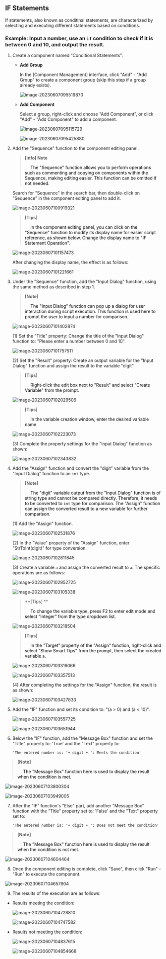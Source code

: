 ## IF Statements

If statements, also known as conditinal statements, are characterized by selecting and executing different statements based on conditions.

### Example: Input a number, use an `if` condition to check if it is between 0 and 10, and output the result.

1. Create a component named “Conditional Statements”:

   - **Add Group**

     In the [Component Management] interface, click "Add" - "Add Group" to create a component group (skip this step if a group already exists).

     ![image-20230607095519870](IF.assets/image-20230607095519870.png)

   - **Add Component**

     Select a group, right-click and choose "Add Component", or click "Add" - "Add Component" to add a component.

     ![image-20230607095115729](IF.assets/image-20230607095115729.png)

     ![image-20230607095425880](IF.assets/image-20230607095425880.png)

2. Add the "Sequence" function to the component editing panel.

   > **[info] Note**
   >
   > <span>&emsp;</span><font color="black"> The "Sequence" function allows you to perform operations such as commenting and copying on components within the Sequence, making editing easier. This function can be omitted if not needed.</font>

   Search for "Sequence" in the search bar, then double-click on "Sequence" in the component editing panel to add it.

   ![image-20230607100919321](IF.assets/image-20230607100919321.png)

   > **[Tips]**
   >
   > <span>&emsp;</span><font color="black"> In the component editing panel, you can click on the "Sequence" function to modify its display name for easier script reference, as shown below. Change the display name to "IF Statement Operation".</font>

   ![image-20230607101157473](IF.assets/image-20230607101157473.png)

   After changing the display name, the effect is as follows:

   ![image-20230607101221661](IF.assets/image-20230607101221661.png)

3. Under the "Sequence" function, add the "Input Dialog" function, using the same method as described in step 1.

   > **[Note]**
   >
   > <span>&emsp;</span><font color="black"> The "Input Dialog" function can pop up a dialog for user interaction during script execution. This function is used here to prompt the user to input a number for comparison.</font>

   ![image-20230607101402874](IF.assets/image-20230607101402874.png)

   (1) Set the "Title" property: Change the title of the "Input Dialog" function to: "Please enter a number between 0 and 10".

   ![image-20230607101757511](IF.assets/image-20230607101757511.png)

   (2) Set the "Result" property: Create an output variable for the "Input Dialog" function and assign the result to the variable "digit".

   > **[Tips]**
   >
   > <span>&emsp;</span><font color="black"> Right-click the edit box next to "Result" and select "Create Variable" from the prompt.</font>

   ![image-20230607102029506](IF.assets/image-20230607102029506.png)

   > **[Tips]**
   >
   > <span>&emsp;</span><font color="black"> In the variable creation window, enter the desired variable name.</font>

   ![image-20230607102223073](IF.assets/image-20230607102223073.png)

   (3) Complete the property settings for the "Input Dialog" function as shown:

   ![image-20230607102343832](IF.assets/image-20230607102343832.png)

4. Add the "Assign" function and convert the "digit" variable from the "Input Dialog" function to an `int` type.

   > **[Note]**
   >
   > <span>&emsp;</span><font color="black"> The "digit" variable output from the "Input Dialog" function is of string type and cannot be compared directly. Therefore, it needs to be converted to `int` type for comparison. The "Assign" function can assign the converted result to a new variable for further comparison.</font>

   (1) Add the "Assign" function.

   ![image-20230607102531876](IF.assets/image-20230607102531876.png)

   (2) In the "Value" property of the "Assign" function, enter "StrToInt(digit)" for type conversion.

   ![image-20230607102811845](IF.assets/image-20230607102811845.png)

   (3) Create a variable `a` and assign the converted result to `a`. The specific operations are as follows: <span id ="variablea"></span>

   ![image-20230607102952725](IF.assets/image-20230607102952725.png)

   ![image-20230607103105338](IF.assets/image-20230607103105338.png)

   > **[Tips] **
   >
   > <span>&emsp;</span><font color="black"> To change the variable type, press F2 to enter edit mode and select “Integer” from the type dropdown list.</font>

   ![image-20230607103218504](IF.assets/image-20230607103218504.png)

   > **[Tips]**
   >
   > <span>&emsp;</span><font color="black"> In the "Target" property of the "Assign" function, right-click and select "Show Smart Tips" from the prompt, then select the created variable `a`.</font>

   ![image-20230607103316066](IF.assets/image-20230607103316066.png)

   ![image-20230607103357513](IF.assets/image-20230607103357513.png)

   (4) After completing the settings for the "Assign" function, the result is as shown:

   ![image-20230607103427833](IF.assets/image-20230607103427833.png)

5. Add the "IF" function and set its condition to: "(a > 0) and (a < 10)".

   ![image-20230607103557725](IF.assets/image-20230607103557725.png)

   ![image-20230607103651944](IF.assets/image-20230607103651944.png)

6. Below the "IF" function, add the "Message Box" function and set the "Title" property to: 'True' and the "Text" property to:	

   ```
   'The entered number is: '+ digit + ': Meets the condition'
   ```

> **[Note]**
>
> <span>&emsp;</span><font color="black"> The "Message Box" function here is used to display the result when the condition is met.</font>

![image-20230607103800304](IF.assets/image-20230607103800304.png)

![image-20230607103949005](IF.assets/image-20230607103949005.png)

7. After the "IF" function's "Else" part, add another "Message Box" function with the "Title" property set to: 'False' and the "Text" property set to:

   ```
   'The entered number is: '+ digit + ': Does not meet the condition'
   ```

> **[Note]**
>
> <span>&emsp;</span><font color="black"> The "Message Box" function here is used to display the result when the condition is not met.</font>

![image-20230607104604464](IF.assets/image-20230607104604464.png)

8. Once the component editing is complete, click "Save", then click "Run" - "Run" to execute the component.

![image-20230607104657604](IF.assets/image-20230607104657604.png)

9. The results of the execution are as follows:

- Results meeting the condition:

  ![image-20230607104728810](IF.assets/image-20230607104728810.png)

  ![image-20230607104747582](IF.assets/image-20230607104747582.png)

- Results not meeting the condition:

  ![image-20230607104837615](IF.assets/image-20230607104837615.png)

  ![image-20230607104854668](IF.assets/image-20230607104854668.png)




   

   